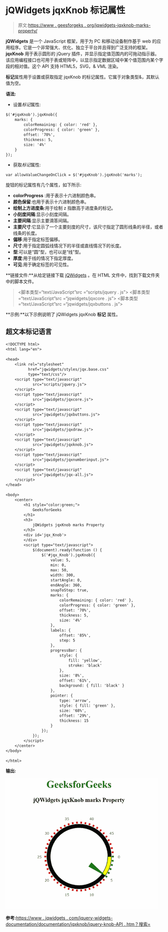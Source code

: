 # jQWidgets jqxKnob 标记属性

> 原文:[https://www . geesforgeks . org/jqwidgets-jqxknob-marks-property/](https://www.geeksforgeeks.org/jqwidgets-jqxknob-marks-property/)

**jQWidgets** 是一个 JavaScript 框架，用于为 PC 和移动设备制作基于 web 的应用程序。它是一个非常强大、优化、独立于平台并且得到广泛支持的框架。**jqxKnob** 用于表示圆形的 jQuery 插件，并显示指定值范围内的可拖动指示器。该应用编程接口也可用于表或矩阵中，以显示指定数据区域中某个值范围内某个字段的相对值。这个 API 支持 HTML5，SVG，& VML 渲染。

**标记**属性用于设置或获取指定 jqxKnob 的标记属性。它属于对象类型&，其默认值为空。

**语法:**

*   设置*标记*属性:

```
$('#jqxKnob').jqxKnob({
    marks: {
        colorRemaining: { color: 'red' },
        colorProgress: { color: 'green' },
        offset: '70%',
        thickness: 5,
        size: '4%'
    }
});
```

*   获取*标记*属性:

```
var allowValueChangeOnClick = $('#jqxKnob').jqxKnob('marks');
```

旋钮的标记属性有几个属性，如下所示:

*   **colorProgress** :用于表示十六进制颜色串。
*   **颜色保留**:也用于表示十六进制颜色串。
*   **绘制上方进度条**:用于绘制 z 指数高于进度条的标记。
*   **小刻度间隔**:显示小刻度间隔。
*   **主要间隔**:显示主要滴答间隔。
*   **主要尺寸**:它显示了一个主要刻度的尺寸，该尺寸指定了圆形线条的半径，或者线条的长度。
*   **偏移**:用于指定标签偏移。
*   **尺寸**:用于指定圆弧线情况下的半径或直线情况下的长度。
*   **型**:可以是“圆”型，也可以是“线”型。
*   **厚度**:用于线的情况下指定厚度。
*   **可见**:用于确定标签的可见性。

**链接文件:**从给定链接下载 [jQWidgets](https://www.jqwidgets.com/download/) 。在 HTML 文件中，找到下载文件夹中的脚本文件。

> <link rel="”stylesheet”" href="”jqwidgets/styles/jqx.base.css”" type="”text/css”">
> <脚本类型=“text/JavaScript”src =“scripts/jquery . js”></script>
> <脚本类型=“text/JavaScript”src =“jqwidgets/jqxcore . js”></script>
> <脚本类型=“text/JavaScript”src =“jqwidgets/jqxbuttons . js”>

**示例:**以下示例说明了 jQWidgets jqxKnob **标记** 属性。

## 超文本标记语言

```
<!DOCTYPE html>
<html lang="en">

<head>
    <link rel="stylesheet" 
          href="jqwidgets/styles/jqx.base.css" 
          type="text/css"/>
    <script type="text/javascript" 
            src="scripts/jquery.js">
    </script>
    <script type="text/javascript" 
            src="jqwidgets/jqxcore.js">
    </script>
    <script type="text/javascript" 
            src="jqwidgets/jqxbuttons.js">
    </script>
    <script type="text/javascript" 
            src="jqwidgets/jqxdraw.js">
    </script>
    <script type="text/javascript" 
            src="jqwidgets/jqxknob.js">
    </script>
    <script type="text/javascript" 
            src="jqwidgets/jqxnumberinput.js">
    </script>
    <script type="text/javascript" 
            src="jqwidgets/jqx-all.js">
    </script>
</head>

<body>
    <center>
        <h1 style="color:green;">
            GeeksforGeeks
        </h1>
        <h3>
            jQWidgets jqxKnob marks Property
        </h3>
        <div id='jqx_Knob'>
        </div>
        <script type="text/javascript">
            $(document).ready(function () {
                $('#jqx_Knob').jqxKnob({
                    value: 5,
                    min: 0,
                    max: 50,
                    width: 300,
                    startAngle: 0,
                    endAngle: 360,
                    snapToStep: true,
                    marks: {
                        colorRemaining: { color: 'red' },
                        colorProgress: { color: 'green' },
                        offset: '70%',
                        thickness: 5,
                        size: '4%'
                    },
                    labels: {
                        offset: '85%',
                        step: 5
                    },
                    progressBar: {
                        style: {
                            fill: 'yellow',
                            stroke: 'black'
                        },
                        size: '8%',
                        offset: '61%',
                        background: { fill: 'black' }
                    },
                    pointer: {
                        type: 'arrow',
                        style: { fill: 'green' },
                        size: '68%',
                        offset: '29%',
                        thickness: 15
                    }
                });
            });
        </script>
    </center>
</body>

</html>
```

**输出:**

![](img/b07ca64d8e0dbe5020e5e88660160a55.png)

**参考:**[https://www . jqwidgets . com/jquery-widgets-documentation/documentation/jqxknob/jquery-knob-API . htm？搜索=](https://www.jqwidgets.com/jquery-widgets-documentation/documentation/jqxknob/jquery-knob-api.htm?search=)